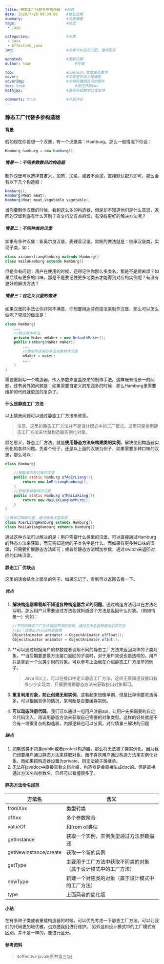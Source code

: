 ```yaml
---
title: 静态工厂代替多参构造器 	#标题
date: 2020/7/28 00:00:00 	#建立日期
summary: 					#文章摘要
tags: 						#标签
 - java

categories:  				#分类
 - Java
 - Effective_java
img:  						#文章卡片显示的图，使用图床

updated: 					#更新日期
author: huan					#作者

top:						#boolean,文章是否置顶
cover: 						#文章是否加入轮播图
coverImg: 					#文章轮播图显示的图片
toc: true						#是否开启toc
mathjax: 					#是否开启数学公式支持

comments: true 				#开启评论
---
```


### 静态工厂代替多参构造器

#### 背景

假如现在你要想一个汉堡，有一个汉堡类：Hamburg。那么一般情况下你会：

```java
Hamburg hamburg = new Hamburg();
```

##### 情景一：不同参数数目的构造器

制作汉堡可以选择自定义，加肉，加菜，或者不添加，直接默认配方即可，那么会有以下几个构造器：

```java
Hamburg();
Hamburg(Meat meat);
Hamburg(Meat meat,Vegetable vegetable);
```

当你要制作汉堡的时候，看到这么多的构造器，但是却不知道他们是什么意思，返回的汉堡到底有什么区别？查文档又有点麻烦，有没有更好的解决方法呢？

##### 情景二：不同种类的汉堡

如果有多种汉堡：新奥尔良汉堡，麦辣香汉堡。常规的做法就是：继承汉堡类，实现子类，如：

```java
class xinaoerliangHamburg extends Hamburg{}
class mailaHamburg extends Hamburg{}

```

但是会有问题：用户在使用的时候，还得记住你那么多类名，那是不是很麻烦？如果后续有更多的口味，那是不是要记住更多地类去才能得到对应的实例呢？有没有更好的解决方法？

##### 情景三：自定义汉堡的做法

如果汉堡的手法让你非常不满意，你想要用达芬奇技法来制作汉堡，那么可以怎么做呢？常规的做法是：

```java
class Hamburg{
    ...
    //默认制作手法    
    private Maker mMaker = new DefaultMaker();    
    public Hamburg(Maker maker){
        ...
        //使用传进来的手法对象制作汉堡
        mMaker = maker;
        ...
    }
}
```

需要重新写一个构造器，传入参数来覆盖原来的制作手法。这样既有情景一的问题，还有另外的问题是：如果需要自定义的东西多的时候，那么Hamburg里需要维护的代码就更加的复杂了。

#### 什么是静态工厂方法

以上情景问题可以通过静态工厂方法来改善。

> 注意，这里的静态工厂方法并不是设计模式中的工厂模式。这里只是使用静态工厂方法来代替构造器实例化对象。

顾名思义，静态工厂方法，就是**使用静态方法来构建类的实例**，解决使用构造器实例化的各种问题。先看个例子，还是以上面的汉堡为例子，如果需要多种口味的汉堡，那么可以：

```java
class Hamburg{
    
    //获取奥尔良口味的汉堡
    public static Hamburg ofAoErLiang(){
        return new AoErLiangHamburg();
    }
    //获取麦辣香味的汉堡
    public static Hamburg ofMaiLaXiang(){
        return new MaiLaXiangHamburg();
    }
}

//两种口味的汉堡，通过继承汉堡实现
class AoErLiangHamburg extends Hamburg{}
class MaiLaXiangHamburg extends Hamburg{}
```

通过这种方法可以解决的是：用户需要什么类型的汉堡，可以直接通过Hamburg的静态方法来获取，而无需知道他的子类名字是什么。而如果有更多种口味的汉堡，只需要扩展静态方法即可；或者给静态方法增加参数，通过switch来返回对应的口味汉堡。

#### 静态工厂优缺点

这里的话会结合上面举的例子，如果忘记了，看到可以返回去看一下。

##### 优点

1. **解决构造器重载却不知道各种构造器含义的问题**。通过构造方法可以在方法名写明，那么用户只需要通过方法名就知道这个方法是返回什么对象。（例如情景一）例如：

   ```java
   //不同的静态工厂方法返回不同的实例，通过方法名就知道他们的区别
   //ps：这是android的动画类
   ObjectAnimator animator = ObjectAnimator.ofFloat();
   ObjectAnimator animator = ObjectAnimator.ofInt();
   ```

2. **可以通过根据用户的参数或者调用不同的静态工厂方法来返回具体的子类对象。**当后期要更换方法接口返回的子类时，对于用户来说也是透明的，用户只是拿到一个父类引用的对象。可以参考上面我在介绍静态工厂方法举的例子。

   > Java 8以上，可以在接口中定义静态工厂方法，这样无需知道该接口有多少个实现类，只需要根据静态方法来获取接口对象即可。

3. **重复利用对象，防止创建无用实例**。这看起来很像单例，但是比单例要灵活得多。可以根据具体的情况，来判断是否要缓存实例。
4. **可以动态注册代码**。我们可以通过一组用户注册api，让用户先把需要的自定义代码注入，再调用静态方法来获取自己需要的对象类型。这样的好处就是不会有一堆很复杂的构造器，内部逻辑也可以分离。对应情景三解决的问题

##### 缺点

1. 如果该类不包含public或者protect构造器，那么将无法被子类实例化。因为我们想要用户通过静态方法来获取对象，而不喜欢用户通过构造方法来实例化对象。而如果把构造器设置为private，则无法被子类继承。
2. 无法在javadoc中直接查看文档介绍，构造器是会直接生成doc的。但是直接通过方法名和参数名，已经可以看懂很多了。

#### 静态方法命名规范

| 方法名                | 含义                                                         |
| --------------------- | ------------------------------------------------------------ |
| fromXxx               | 类型转换                                                     |
| ofXxx                 | 多个参数聚合                                                 |
| valueOf               | 和from of类似                                                |
| getInstance           | 获取一个实例，实例类型通过方法参数描述                       |
| getNewInstance/create | 获取一个新的实例                                             |
| getType               | 主要用于工厂方法中获取不同类的对象（属于设计模式中的工厂方法） |
| newType               | 新建一个对应类的对象（属于设计模式中的工厂方法）             |
| type                  | 上面两者的简化版                                             |

#### 小结

在有多种子类或者重载构造器的时候，可以优先考虑一下静态工厂方法，可以让我们的代码更加地优雅，也方便我们进行维护。
另外这和设计模式中的工厂模式有区别，并不是一样的，要进行区分。

#### 参考资料

> 《effective java》(原书第三版)